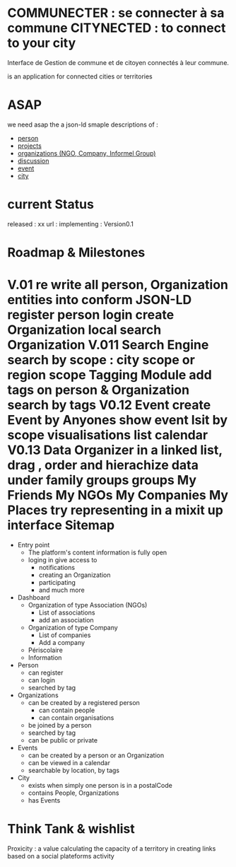 COMMUNECTER : se connecter à sa commune
CITYNECTED : to connect to your city
===========

Interface de Gestion de commune et de citoyen connectés à leur commune.

is an application for connected cities or territories 

ASAP
===========
we need asap the a json-ld smaple descriptions of : 
- [person](https://github.com/pixelhumain/buildingCommons/blob/master/person.json)
- [projects]()
- [organizations (NGO, Company, Informel Group) ]()
- [discussion]()
- [event]() 
- [city]()

current Status 
===========
released : xx
url : 
implementing : Version0.1

Roadmap & Milestones
===========
V.01
	re write all person, Organization entities into conform JSON-LD
	register person
	login 
	create Organization
	local search Organization
V.011
	Search Engine
		search by scope : city scope or region scope
	Tagging Module
		add tags on person & Organization
		search by tags
V0.12
	Event
		create Event by Anyones
		show event lsit by scope 
		visualisations
			list
			calendar
V0.13
	Data Organizer
		in a linked list, drag , order and hierachize data under family groups
		groups 
			My Friends
			My NGOs
			My Companies
			My Places
	try representing in a mixit up interface
Sitemap 
===========
- Entry point 
	- The platform's content information is fully open 
	- loging in give access to 
		- notifications
		- creating an Organization
		- participating
		- and much more
- Dashboard
	- Organization of type Association (NGOs)
		- List of associations
		- add an association
	- Organization of type Company
		- List of companies
		- Add a company 
	- Périscolaire
	- Information
- Person
	- can register 
	- can login
	- searched by tag
- Organizations
	- can be created by a registered person
		- can contain people 
		- can contain organisations 
	- be joined by a person
	- searched by tag
	- can be public or private
- Events
	- can be created by a person or an Organization
	- can be viewed in a calendar
	- searchable by location, by tags
- City 
	- exists when simply one person is in a postalCode
	- contains People, Organizations
	- has Events

Think Tank & wishlist
===========
Proxicity : a value calculating the capacity of a territory in creating links based on a social plateforms activity


